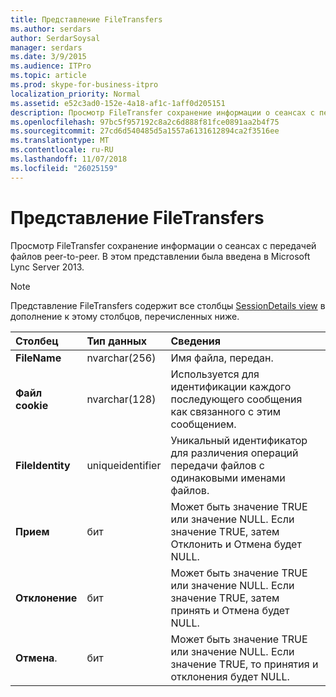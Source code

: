 ```yaml
---
title: Представление FileTransfers
ms.author: serdars
author: SerdarSoysal
manager: serdars
ms.date: 3/9/2015
ms.audience: ITPro
ms.topic: article
ms.prod: skype-for-business-itpro
localization_priority: Normal
ms.assetid: e52c3ad0-152e-4a18-af1c-1aff0d205151
description: Просмотр FileTransfer сохранение информации о сеансах с передачей файлов peer-to-peer. В этом представлении была введена в Microsoft Lync Server 2013.
ms.openlocfilehash: 97bc5f957192c8a2c6d888f81fce0891aa2b4f75
ms.sourcegitcommit: 27cd6d540485d5a1557a6131612894ca2f3516ee
ms.translationtype: MT
ms.contentlocale: ru-RU
ms.lasthandoff: 11/07/2018
ms.locfileid: "26025159"
---
```

# <a name="filetransfers-view"></a>Представление FileTransfers
 
Просмотр FileTransfer сохранение информации о сеансах с передачей файлов peer-to-peer. В этом представлении была введена в Microsoft Lync Server 2013.
  
> [!NOTE]
> Представление FileTransfers содержит все столбцы [SessionDetails view](sessiondetails-0.md) в дополнение к этому столбцов, перечисленных ниже.
  
|**Столбец**|**Тип данных**|**Сведения**|
|:-----|:-----|:-----|
|**FileName** <br/> |nvarchar(256)  <br/> |Имя файла, передан.  <br/> |
|**Файл cookie** <br/> |nvarchar(128)  <br/> |Используется для идентификации каждого последующего сообщения как связанного с этим сообщением.  <br/> |
|**FileIdentity** <br/> |uniqueidentifier  <br/> |Уникальный идентификатор для различения операций передачи файлов с одинаковыми именами файлов.  <br/> |
|**Прием** <br/> |бит  <br/> |Может быть значение TRUE или значение NULL. Если значение TRUE, затем Отклонить и Отмена будет NULL.  <br/> |
|**Отклонение** <br/> |бит  <br/> |Может быть значение TRUE или значение NULL. Если значение TRUE, затем принять и Отмена будет NULL.  <br/> |
|**Отмена**. <br/> |бит  <br/> |Может быть значение TRUE или значение NULL. Если значение TRUE, то принятия и отклонения будет NULL.  <br/> |
   

